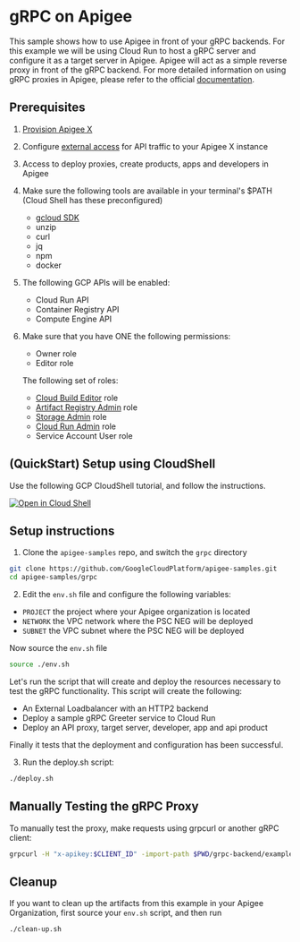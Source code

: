 # gRPC on Apigee

This sample shows how to use Apigee in front of your gRPC backends.
For this example we will be using Cloud Run to host a gRPC server and configure it as a target server in Apigee. Apigee will act as a simple reverse proxy in front of the gRPC backend. For more detailed information on using gRPC proxies in Apigee, please refer to the official [documentation](https://cloud.google.com/apigee/docs/api-platform/fundamentals/build-simple-api-proxy#creating-grpc-api-proxies).

## Prerequisites

1. [Provision Apigee X](https://cloud.google.com/apigee/docs/api-platform/get-started/provisioning-intro)
2. Configure [external access](https://cloud.google.com/apigee/docs/api-platform/get-started/configure-routing#external-access) for API traffic to your Apigee X instance
3. Access to deploy proxies, create products, apps and developers in Apigee
4. Make sure the following tools are available in your terminal's $PATH (Cloud Shell has these preconfigured)
    * [gcloud SDK](https://cloud.google.com/sdk/docs/install)
    * unzip
    * curl
    * jq
    * npm
    * docker

5. The following GCP APIs will be enabled:
    * Cloud Run API
    * Container Registry API
    * Compute Engine API

6. Make sure that you have ONE the following permissions:
    * Owner role
    * Editor role

    The following set of roles:

    * [Cloud Build Editor](https://cloud.google.com/build/docs/iam-roles-permissions) role
    * [Artifact Registry Admin](https://cloud.google.com/iam/docs/understanding-roles#artifactregistry.repoAdmin) role
    * [Storage Admin](https://cloud.google.com/storage/docs/access-control/iam-roles) role
    * [Cloud Run Admin](https://cloud.google.com/build/docs/deploying-builds/deploy-cloud-run#fully-managed) role
    * Service Account User role

## (QuickStart) Setup using CloudShell

Use the following GCP CloudShell tutorial, and follow the instructions.

[![Open in Cloud Shell](https://gstatic.com/cloudssh/images/open-btn.svg)](https://ssh.cloud.google.com/cloudshell/open?cloudshell_git_repo=https://github.com/GoogleCloudPlatform/apigee-samples&cloudshell_git_branch=main&cloudshell_workspace=.&cloudshell_tutorial=grpc/docs/cloudshell-tutorial.md)

## Setup instructions

1. Clone the `apigee-samples` repo, and switch the `grpc` directory

```bash
git clone https://github.com/GoogleCloudPlatform/apigee-samples.git
cd apigee-samples/grpc
```

2. Edit the `env.sh` file and configure the following variables:

* `PROJECT` the project where your Apigee organization is located
* `NETWORK` the VPC network where the PSC NEG will be deployed
* `SUBNET` the VPC subnet where the PSC NEG will be deployed

Now source the `env.sh` file

```bash
source ./env.sh
```

Let's run the script that will create and deploy the resources necessary to test the gRPC functionality. This script will create the following:

* An External Loadbalancer with an HTTP2 backend
* Deploy a sample gRPC Greeter service to Cloud Run
* Deploy an API proxy, target server, developer, app and api product

 Finally it tests that the deployment and configuration has been successful.

3. Run the deploy.sh script:

```sh
./deploy.sh
```

## Manually Testing the gRPC Proxy

To manually test the proxy, make requests using grpcurl or another gRPC client:

```sh
grpcurl -H "x-apikey:$CLIENT_ID" -import-path $PWD/grpc-backend/examples/protos -proto helloworld.proto -d '{"name\":"Guest"}' <YOUR_APIGEE_GRPC_HOSTNAME>:443 helloworld.Greeter/SayHello"
```

## Cleanup

If you want to clean up the artifacts from this example in your Apigee Organization, first source your `env.sh` script, and then run

```bash
./clean-up.sh
```
